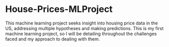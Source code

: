 # House-Prices-MLProject
This machine learning project seeks insight into housing price data in the US, addressing multiple hypotheses and making predictions. This is my first machine learning project, so I will be detailing throughout the challenges faced and my approach to dealing with them.
